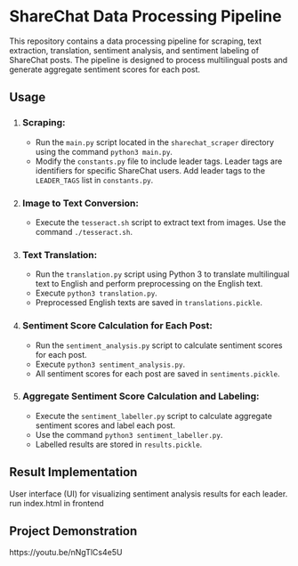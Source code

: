 <!DOCTYPE html>
<html lang="en">
<head>
  <meta charset="UTF-8">
  <meta name="viewport" content="width=device-width, initial-scale=1.0">
</head>
<body>
  <h1>ShareChat Data Processing Pipeline</h1>
  <p>This repository contains a data processing pipeline for scraping, text extraction, translation, sentiment analysis, and sentiment labeling of ShareChat posts. The pipeline is designed to process multilingual posts and generate aggregate sentiment scores for each post.</p>

  <h2>Usage</h2>

  <ol>
    <li>
      <h3>Scraping:</h3>
      <ul>
        <li>Run the <code>main.py</code> script located in the <code>sharechat_scraper</code> directory using the command <code>python3 main.py</code>.</li>
        <li>Modify the <code>constants.py</code> file to include leader tags. Leader tags are identifiers for specific ShareChat users. Add leader tags to the <code>LEADER_TAGS</code> list in <code>constants.py</code>.</li>
      </ul>
    </li>
    <li>
      <h3>Image to Text Conversion:</h3>
      <ul>
        <li>Execute the <code>tesseract.sh</code> script to extract text from images. Use the command <code>./tesseract.sh</code>.</li>
      </ul>
    </li>
    <li>
      <h3>Text Translation:</h3>
      <ul>
        <li>Run the <code>translation.py</code> script using Python 3 to translate multilingual text to English and perform preprocessing on the English text.</li>
        <li>Execute <code>python3 translation.py</code>.</li>
        <li>Preprocessed English texts are saved in <code>translations.pickle</code>.</li>
      </ul>
    </li>
    <li>
      <h3>Sentiment Score Calculation for Each Post:</h3>
      <ul>
        <li>Run the <code>sentiment_analysis.py</code> script to calculate sentiment scores for each post.</li>
        <li>Execute <code>python3 sentiment_analysis.py</code>.</li>
        <li>All sentiment scores for each post are saved in <code>sentiments.pickle</code>.</li>
      </ul>
    </li>
    <li>
      <h3>Aggregate Sentiment Score Calculation and Labeling:</h3>
      <ul>
        <li>Execute the <code>sentiment_labeller.py</code> script to calculate aggregate sentiment scores and label each post.</li>
        <li>Use the command <code>python3 sentiment_labeller.py</code>.</li>
        <li>Labelled results are stored in <code>results.pickle</code>.</li>
      </ul>
    </li>
  </ol>

  <h2>Result Implementation</h2>
  <p> User interface (UI) for visualizing sentiment analysis results for each leader. run index.html in frontend</p>
  <h2>Project Demonstration </h2>
  <p>https://youtu.be/nNgTlCs4e5U</p>
</body>
</html>
